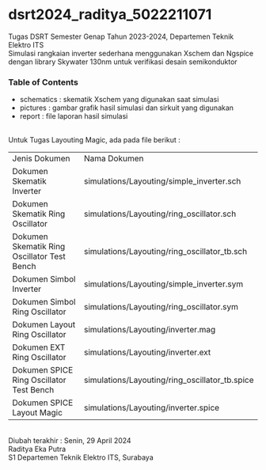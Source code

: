 # dsrt2024_raditya_5022211071
Tugas DSRT Semester Genap Tahun 2023-2024, Departemen Teknik Elektro ITS 
<br />Simulasi rangkaian inverter sederhana menggunakan Xschem dan Ngspice dengan library Skywater 130nm 
untuk verifikasi desain semikonduktor

<h3>Table of Contents</h3>
<ul>
  <li>schematics : skematik Xschem yang digunakan saat simulasi</li>
  <li>pictures : gambar grafik hasil simulasi dan sirkuit yang digunakan</li>
  <li>report : file laporan hasil simulasi</li>
</ul>
<br/>Untuk Tugas Layouting Magic, ada pada file berikut : 
<table>
  <tr>
    <td>Jenis Dokumen</td>
    <td>Nama Dokumen</td>
  </tr>
  <tr>
    <td>Dokumen Skematik Inverter</td>
    <td>simulations/Layouting/simple_inverter.sch</td>
  </tr>
  <tr>
    <td>Dokumen Skematik Ring Oscillator</td>
    <td>simulations/Layouting/ring_oscillator.sch</td>
  </tr>
  <tr>
    <td>Dokumen Skematik Ring Oscillator Test Bench</td>
    <td>simulations/Layouting/ring_oscillator_tb.sch</td>
  </tr>
  <tr>
    <td>Dokumen Simbol Inverter</td>
    <td>simulations/Layouting/simple_inverter.sym</td>
  </tr>
  <tr>
    <td>Dokumen Simbol Ring Oscillator</td>
    <td>simulations/Layouting/ring_oscillator.sym</td>
  </tr>
  <tr>
    <td>Dokumen Layout Ring Oscillator</td>
    <td>simulations/Layouting/inverter.mag</td>
  </tr>
  <tr>
    <td>Dokumen EXT Ring Oscillator</td>
    <td>simulations/Layouting/inverter.ext</td>
  </tr>
  <tr>
    <td>Dokumen SPICE Ring Oscillator Test Bench</td>
    <td>simulations/Layouting/ring_oscillator_tb.spice</td>
  </tr>
  <tr>
    <td>Dokumen SPICE Layout Magic</td>
    <td>simulations/Layouting/inverter.spice</td>
  </tr>
</table>
<br />Diubah terakhir : Senin, 29 April 2024
<br />Raditya Eka Putra
<br />S1 Departemen Teknik Elektro ITS, Surabaya
